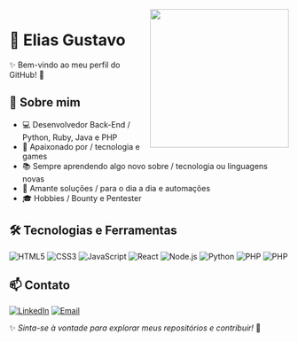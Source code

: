 <img align="right" height="250" src="https://media1.giphy.com/media/v1.Y2lkPTc5MGI3NjExcTc4ZmxocTYwZWxyYnBpeHJmeXgwZ3E2ZGxkNG1zZWxibjZscTNlciZlcD12MV9pbnRlcm5hbF9naWZfYnlfaWQmY3Q9Zw/SANDK2zAhctsWpJOjx/giphy.gif"/>

<h1>👋 Elias Gustavo</h1>

✨ Bem-vindo ao meu perfil do GitHub! 🚀

## 🔹 Sobre mim

- 💻 Desenvolvedor Back-End / Python, Ruby, Java e PHP
- 🎯 Apaixonado por / tecnologia e games
- 📚 Sempre aprendendo algo novo sobre / tecnologia ou linguagens novas
- 🎨 Amante soluções / para o dia a dia e automações 
- 🎓 Hobbies / Bounty e Pentester

## 🛠️ Tecnologias e Ferramentas

![HTML5](https://img.shields.io/badge/-HTML5-E34F26?style=flat-square&logo=html5&logoColor=white)
![CSS3](https://img.shields.io/badge/-CSS3-1572B6?style=flat-square&logo=css3&logoColor=white)
![JavaScript](https://img.shields.io/badge/-JavaScript-F7DF1E?style=flat-square&logo=javascript&logoColor=black)
![React](https://img.shields.io/badge/-React-61DAFB?style=flat-square&logo=react&logoColor=black)
![Node.js](https://img.shields.io/badge/-Node.js-339933?style=flat-square&logo=node.js&logoColor=white)
![Python](https://img.shields.io/badge/-Python-3776AB?style=flat-square&logo=python&logoColor=white)
![PHP](https://img.shields.io/badge/-PHP-003383?style=flat-square&logo=php&logoColor=white)
![PHP](https://img.shields.io/badge/-Ruby-FF0036?style=flat-square&logo=ruby&logoColor=white)

## 📫 Contato

[![LinkedIn](https://img.shields.io/badge/-LinkedIn-0077B5?style=flat-square&logo=linkedin&logoColor=white)](https://www.linkedin.com/in/seu-usuario/)
[![Email](https://img.shields.io/badge/-Email-D14836?style=flat-square&logo=gmail&logoColor=white)](mailto:seuemail@gmail.com)

✨ _Sinta-se à vontade para explorar meus repositórios e contribuir!_ 🚀
